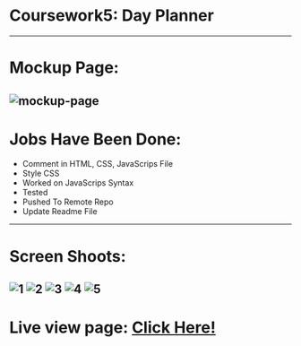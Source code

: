 # Coursework5: Day Planner
---
# Mockup Page: 
![mockup-page](https://user-images.githubusercontent.com/88220398/135827659-a670ff6c-0f78-4045-a18e-e86ce1e5ff33.png)
---
# Jobs Have Been Done:
- Comment in HTML, CSS, JavaScrips File
- Style CSS
- Worked on JavaScrips Syntax
- Tested
- Pushed To Remote Repo
- Update Readme File
---
# Screen Shoots:
![1](https://user-images.githubusercontent.com/88220398/135827691-6150eefc-733b-43bb-8b9b-67668ad01619.png)
![2](https://user-images.githubusercontent.com/88220398/135827712-c36b5f7a-6457-433a-b2ea-fb72dd359812.png)
![3](https://user-images.githubusercontent.com/88220398/135827721-0837330c-bc96-4f85-b45a-a0a8a5261770.png)
![4](https://user-images.githubusercontent.com/88220398/135827727-38e2e810-f204-46d0-9eab-2b9076250aaf.png)
![5](https://user-images.githubusercontent.com/88220398/135828135-e9f987d8-827a-42a7-a5df-0f43a53029c7.png)
---
# Live view page: [Click Here!](https://thihoangpham.github.io/day-planner-adam-homework5/)
